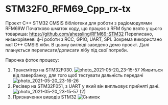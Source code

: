 # STM32F0_RFM69_Cpp_rx-tx
Проєкт C++ STM32 CMSIS бібліотеки для роботи  з радіомодулями RFM69W
Початково шматок коду, що працює з RFM було взято у цього товариша: https://github.com/ahessling/RFM69-STM32
Переписано, низькорівневі ф-ї роботи з RCC, GPIO, UART, SPI. Зокрема використано мої C++ CMSIS ліби. В цьому вигляді заведено демо проєкт.
Далі планується переписати/дописати лібу під свої потреби.

Парочка фоток процесу:
1) Трансмітер на STM32F030.
![photo_2021-05-20_23-15-57](https://user-images.githubusercontent.com/74230330/119043283-8bc98a80-b9c1-11eb-9ceb-1076bc3d625c.jpg)
Живиться від павербанку, для того щоб тестувати дальність передачі
![photo_2021-05-20_23-16-26](https://user-images.githubusercontent.com/74230330/119043272-89ffc700-b9c1-11eb-9cdb-25a997d5d83e.jpg)
2)  Ресівер на STM32F051, з UART у який він випльовує прийняті дані.
![photo_2021-05-20_23-15-57 (2)](https://user-images.githubusercontent.com/74230330/119043282-8b30f400-b9c1-11eb-863a-0d6382a9d1b8.jpg)
3) Призначення виводів STM32
![Снимок](https://user-images.githubusercontent.com/74230330/128074874-38a1fd05-f855-40c2-ac01-00b0569efd6f.JPG)

